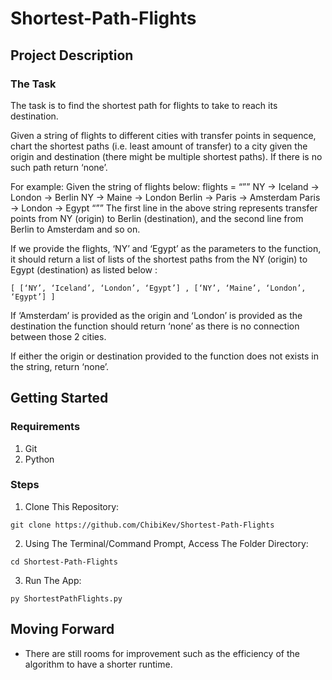# Shortest-Path-Flights
## Project Description
### The Task
The task is to find the shortest path for flights to take to reach its destination.

Given a string of flights to different cities with transfer points in sequence, chart the shortest paths (i.e. least amount of transfer) to a city given the origin and destination (there might be multiple shortest paths). If there is no such path return ‘none’.

For example:
Given the string of flights below: 
flights  =  “””
NY -> Iceland -> London -> Berlin
NY -> Maine -> London
Berlin -> Paris -> Amsterdam
Paris -> London -> Egypt
“””
The first line in the above string represents transfer points from NY (origin) to Berlin (destination), and the second line from Berlin to Amsterdam and so on. 

If we provide the flights, ‘NY’ and ‘Egypt’ as the parameters to the function, it should return a list of lists of the shortest paths from the NY (origin) to Egypt (destination) as listed below : 

`[ [‘NY’, ‘Iceland’, ‘London’, ‘Egypt’] , [‘NY’, ‘Maine’, ‘London’, ‘Egypt’] ]`

If ‘Amsterdam’ is provided as the origin and ‘London’ is provided as the destination the function should return ‘none’ as there is no connection between those 2 cities.

If either the origin or destination provided to the function does not exists in the string, return ‘none’.

## Getting Started
### Requirements
1. Git
2. Python
### Steps
1. Clone This Repository:
```
git clone https://github.com/ChibiKev/Shortest-Path-Flights
```
2. Using The Terminal/Command Prompt, Access The Folder Directory:
```
cd Shortest-Path-Flights
```
3. Run The App:
```
py ShortestPathFlights.py
```

## Moving Forward
- There are still rooms for improvement such as the efficiency of the algorithm to have a shorter runtime.